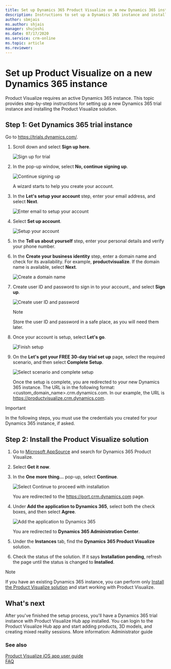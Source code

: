 ```yaml
---
title: Set up Dynamics 365 Product Visualize on a new Dynamics 365 instance
description: Instructions to set up a Dynamics 365 instance and install Product Visualize solution
author: sbmjais
ms.author: shjais
manager: shujoshi
ms.date: 07/17/2020
ms.service: crm-online
ms.topic: article
ms.reviewer:
---
```


# Set up Product Visualize on a new Dynamics 365 instance

Product Visualize requires an active Dynamics 365 instance. This topic provides step-by-step instructions for setting up a new Dynamics 365 trial instance and installing the Product Visualize solution.

## Step 1: Get Dynamics 365 trial instance

Go to <https://trials.dynamics.com/>.

1.  Scroll down and select **Sign up here**.

    ![Sign up for trial](media/trials-page.png "Sign up for trial")

2.  In the pop-up window, select **No, continue signing up**.

    ![Continue signing up](media/continue-step.png "Continue signing up")

    A wizard starts to help you create your account.

3.  In the **Let's setup your account** step, enter your email address, and select **Next**.

    ![Enter email to setup your account](media/wizard-step1.png "Enter email to setup your account")

4.  Select **Set up account**.

    ![Setup your account](media/wizard-step1_1.png "Setup your account")

5.  In the **Tell us about yourself** step, enter your personal details and verify your phone number.

6.  In the **Create your business identity** step, enter a domain name and check for its availability. For example, **productvisualize**. If the domain name is available, select **Next**.

    ![Create a domain name](media/wizard-step3.png "Create a domain name")

7.  Create user ID and password to sign in to your account., and select **Sign up**.

    ![Create user ID and password](media/wizard-step3_1.png "Create user ID and password")

    > [!NOTE]
    > Store the user ID and password in a safe place, as you will need them later.

8.  Once your account is setup, select **Let's go**.

    ![Finish setup](media/wizard-step4.png "Finish setup")

9.  On the **Let's get your FREE 30-day trial set up** page, select the required scenario, and then select **Complete Setup**.

    ![Select scenario and complete setup](media/trial-setup-page.png "Select scenario and complete setup")

    Once the setup is complete, you are redirected to your new Dynamics 365 instance. The URL is in the following format: &lt;custom\_domain\_name&gt;.crm.dynamics.com. In our example, the URL is <https://productvisualize.crm.dynamics.com>.

 > [!IMPORTANT]
 > In the following steps, you must use the credentials you created for your Dynamics 365 instance, if asked.


## Step 2: Install the Product Visualize solution

1.  Go to [Microsoft AppSource](https://appsource.microsoft.com) and search for Dynamics 365 Product Visualize.

2.  Select **Get it now**.

3.  In the **One more thing…** pop-up, select **Continue**.

    ![Select Continue to proceed with installation](media/continue-step-app.png "Select Continue to proceed with installation")

    You are redirected to the <https://port.crm.dynamics.com> page.

4.  Under **Add the application to Dynamics 365**, select both the check boxes, and then select **Agree**.

    ![Add the application to Dynamics 365](media/add-app-to-d365.png "Add the application to Dynamics 365")

    You are redirected to **Dynamics 365 Administration Center**.

5.  Under the **Instances** tab, find the **Dynamics 365 Product Visualize** solution.

6.  Check the status of the solution. If it says **Installation pending**, refresh the page until the status is changed to **Installed**.

> [!NOTE]
> If you have an existing Dynamics 365 instance, you can perform only [Install the Product Visualize solution](#step-2-install-the-product-visualize-solution) and start working with Product Visualize.

## What's next

After you've finished the setup process, you'll have a Dynamics 365 trial instance with Product Visualize Hub app installed. You can login to the Product Visualize Hub app and start adding products, 3D models, and creating mixed reality sessions. More information: Administrator guide

### See also

[Product Visualize iOS app user guide](user-guide.md)<br>
[FAQ](faq.md)
